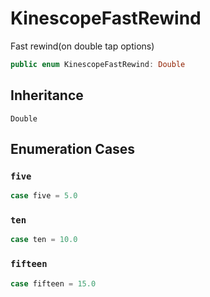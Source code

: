# KinescopeFastRewind

Fast rewind(on double tap options)

``` swift
public enum KinescopeFastRewind: Double 
```

## Inheritance

`Double`

## Enumeration Cases

### `five`

``` swift
case five = 5.0
```

### `ten`

``` swift
case ten = 10.0
```

### `fifteen`

``` swift
case fifteen = 15.0
```
